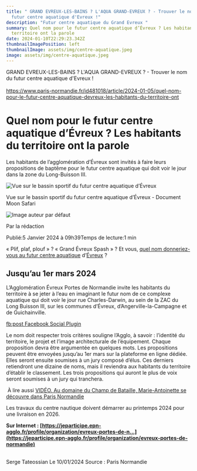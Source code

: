 ```yaml
---
title: " GRAND EVREUX-LES-BAINS ? L'AQUA GRAND-EVREUX ? - Trouver le nom du
  futur centre aquatique d'Evreux !"
description: "Futur centre aquatique du Grand Evreux "
summary: Quel nom pour le futur centre aquatique d’Évreux ? Les habitants du
  territoire ont la parole
date: 2024-01-10T22:29:23.342Z
thumbnailImagePosition: left
thumbnailImage: assets/img/centre-aquatique.jpeg
image: assets/img/centre-aquatique.jpeg
---
```

GRAND EVREUX-LES-BAINS ? L'AQUA GRAND-EVREUX ? - Trouver le nom du futur centre aquatique d'Evreux !\
\
https://www.paris-normandie.fr/id481018/article/2024-01-05/quel-nom-pour-le-futur-centre-aquatique-devreux-les-habitants-du-territoire-ont﻿

<!--StartFragment-->

# Quel nom pour le futur centre aquatique d’Évreux ? Les habitants du territoire ont la parole

Les habitants de l’agglomération d’Évreux sont invités à faire leurs propositions de baptême pour le futur centre aquatique qui doit voir le jour dans la zone du Long-Buisson III.

![Vue sur le bassin sportif du futur centre aquatique d’Évreux](https://prmeng.rosselcdn.net/sites/default/files/dpistyles_v2/prm_16_9_856w/2024/01/05/node_481018/40062754/public/2024/01/05/10166024.jpeg?itok=3dvbqWhe1704443963)

Vue sur le bassin sportif du futur centre aquatique d’Évreux - Document Moon Safari

![Image auteur par défaut](https://prmeng.rosselcdn.net/sites/all/themes/enacarbon_pn/images/pn_logo_gris.png)

Par la rédaction

Publié:5 Janvier 2024 à 09h39Temps de lecture:1 min

« Plif, plaf, plouf » ? « Grand Évreux Spash » ? Et vous, [quel nom donneriez-vous au futur centre aquatique](https://jeparticipe.epn-agglo.fr/project/centre-aquatique/presentation/presentation-du-projet) d’[Évreux](https://www.paris-normandie.fr/29002/sections/evreux) ?

## Jusqu’au 1er mars 2024

L’Agglomération Évreux Portes de Normandie invite les habitants du territoire à se jeter à l’eau en imaginant le futur nom de ce complexe aquatique qui doit voir le jour rue Charles-Darwin, au sein de la ZAC du Long Buisson III, sur les communes d’Évreux, d’Angerville-la-Campagne et de Guichainville.

[fb:post Facebook Social Plugin](https://www.facebook.com/v3.3/plugins/post.php?app_id=1382926775282769&channel=https%3A%2F%2Fstaticxx.facebook.com%2Fx%2Fconnect%2Fxd_arbiter%2F%3Fversion%3D46%23cb%3Df1627a97f612c64%26domain%3Dwww.paris-normandie.fr%26is_canvas%3Dfalse%26origin%3Dhttps%253A%252F%252Fwww.paris-normandie.fr%252Ff2497c2d6b0a454%26relation%3Dparent.parent&container_width=0&href=https%3A%2F%2Fwww.facebook.com%2Fevreuxportesdenormandie%2Fposts%2Fpfbid0Kv5d6uzVpWokSRWvAKsgYRC4VcEexQPCZxW2VC1wSas1whjeYKWBggqrqF1WEL8Dl&locale=fr_FR&sdk=joey)

Le nom doit respecter trois critères souligne l’Agglo, à savoir : l’identité du territoire, le projet et l’image architecturale de l’équipement. Chaque proposition devra être argumentée en quelques mots. Les propositions peuvent être envoyées jusqu’au 1er mars sur la plateforme en ligne dédiée. Elles seront ensuite soumises à un jury composé d’élus. Ces derniers retiendront une dizaine de noms, mais il reviendra aux habitants du territoire d’établir le classement. Les trois propositions qui auront le plus de voix seront soumises à un jury qui tranchera.

 À lire aussi [VIDÉO. Au domaine du Champ de Bataille, Marie-Antoinette se découvre dans Paris Normandie](https://www.paris-normandie.fr/id480859/article/2024-01-04/video-au-domaine-du-champ-de-bataille-marie-antoinette-se-decouvre-dans-paris)

Les travaux du centre nautique doivent démarrer au printemps 2024 pour une livraison en 2026.

**Sur Internet : [https://jeparticipe.epn-agglo.fr/profile/organization/evreux-portes-de-n...](https://jeparticipe.epn-agglo.fr/profile/organization/evreux-portes-de-normandie)**

\
S﻿erge Tateossian  Le 10/01/2024        Source : Paris Normandie